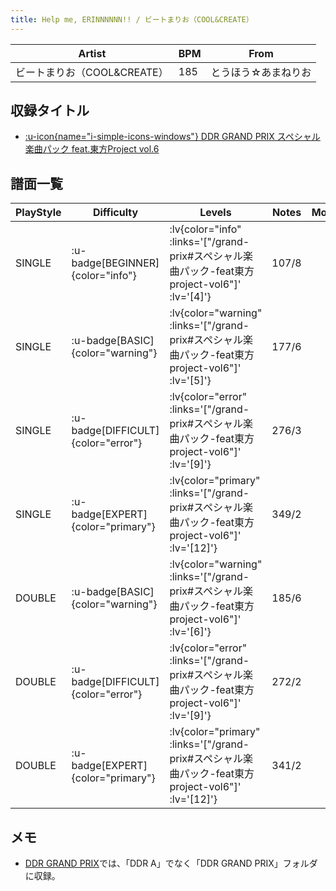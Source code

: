```yaml
---
title: Help me, ERINNNNNN!! / ビートまりお（COOL&CREATE）
---
```


|Artist|BPM|From|
|------|---|----|
|ビートまりお（COOL&CREATE）|185|とうほう☆あまねりお|

## 収録タイトル

- [ :u-icon{name="i-simple-icons-windows"} DDR GRAND PRIX スペシャル楽曲パック feat.東方Project vol.6](/grand-prix#スペシャル楽曲パック-feat東方project-vol6)

## 譜面一覧

|PlayStyle|Difficulty|Levels|Notes|Movie|
|---------|----------|------|-----|-----|
|SINGLE| :u-badge[BEGINNER]{color="info"} | :lv{color="info" :links='["/grand-prix#スペシャル楽曲パック-feat東方project-vol6"]' :lv='[4]'} |107/8||
|SINGLE| :u-badge[BASIC]{color="warning"} | :lv{color="warning" :links='["/grand-prix#スペシャル楽曲パック-feat東方project-vol6"]' :lv='[5]'} |177/6||
|SINGLE| :u-badge[DIFFICULT]{color="error"} | :lv{color="error" :links='["/grand-prix#スペシャル楽曲パック-feat東方project-vol6"]' :lv='[9]'} |276/3||
|SINGLE| :u-badge[EXPERT]{color="primary"} | :lv{color="primary" :links='["/grand-prix#スペシャル楽曲パック-feat東方project-vol6"]' :lv='[12]'} |349/2||
|DOUBLE| :u-badge[BASIC]{color="warning"} | :lv{color="warning" :links='["/grand-prix#スペシャル楽曲パック-feat東方project-vol6"]' :lv='[6]'} |185/6||
|DOUBLE| :u-badge[DIFFICULT]{color="error"} | :lv{color="error" :links='["/grand-prix#スペシャル楽曲パック-feat東方project-vol6"]' :lv='[9]'} |272/2||
|DOUBLE| :u-badge[EXPERT]{color="primary"} | :lv{color="primary" :links='["/grand-prix#スペシャル楽曲パック-feat東方project-vol6"]' :lv='[12]'} |341/2||

## メモ

- [DDR GRAND PRIX](/grand-prix)では、「DDR A」でなく「DDR GRAND PRIX」フォルダに収録。
